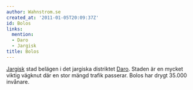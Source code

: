 ```yaml
---
author: Wahnstrom.se
created_at: '2011-01-05T20:09:37Z'
id: Bolos
links:
  mention:
  - Daro
  - Jargisk
title: Bolos
---
```


[Jargisk] stad belägen i det jargiska distriktet [Daro]. Staden är en mycket viktig vägknut där en
stor mängd trafik passerar. Bolos har drygt 35.000 invånare.

  [Jargisk]: Jargisk
  [Daro]: Daro